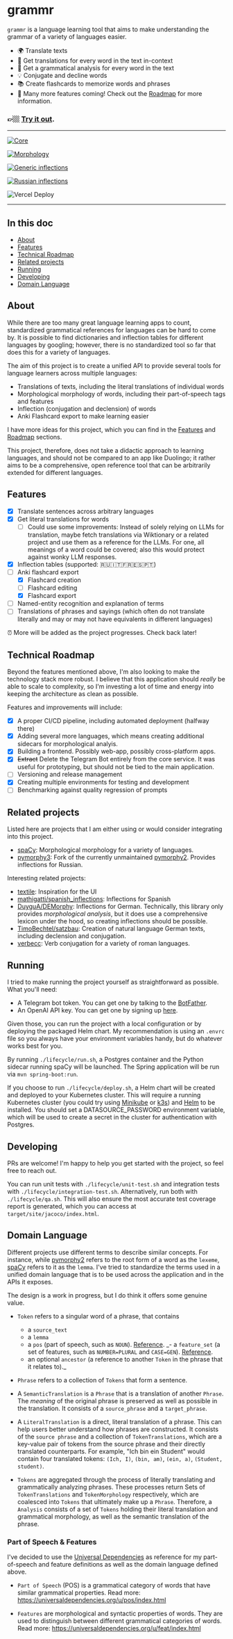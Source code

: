# grammr

`grammr` is a language learning tool that aims to make understanding the grammar of a variety
of languages easier.

- 🌍 Translate texts
- 📖 Get translations for every word in the text in-context
- 🔎 Get a grammatical analysis for every word in the text
- 💡 Conjugate and decline words
- 📚 Create flashcards to memorize words and phrases
- 🌈 Many more features coming! Check out the [Roadmap](#Features) for more information.

### 👉🏼 [Try it out](https://grammr.app).

---

[![Core](https://github.com/twaslowski/grammr/actions/workflows/deploy_core.yml/badge.svg)](https://github.com/twaslowski/grammr/actions/workflows/deploy_core.yml)

[![Morphology](https://github.com/twaslowski/grammr/actions/workflows/deploy_morphology_serverless.yaml/badge.svg)](https://github.com/twaslowski/grammr/actions/workflows/deploy_morphology_serverless.yaml)

[![Generic inflections](https://github.com/twaslowski/grammr/actions/workflows/deploy_multi_inflection.yaml/badge.svg)](https://github.com/twaslowski/grammr/actions/workflows/deploy_morphology.yaml)

[![Russian inflections](https://github.com/twaslowski/grammr/actions/workflows/deploy_inflection_ru.yaml/badge.svg)](https://github.com/twaslowski/grammr/actions/workflows/deploy_inflection_ru.yaml)

![Vercel Deploy](https://deploy-badge.vercel.app/vercel/grammr)

---

## In this doc

- [About](#About)
- [Features](#Features)
- [Technical Roadmap](#Technical-Roadmap)
- [Related projects](#Related-projects)
- [Running](#Running)
- [Developing](#Developing)
- [Domain Language](#Domain-Language)

## About

While there are too many great language learning apps to count, standardized grammatical references
for languages can be hard to come by. It is possible to find dictionaries and inflection tables for
different languages by googling; however, there is no standardized tool so far that does this
for a variety of languages.

The aim of this project is to create a unified API to provide several tools for language learners
across multiple languages:

- Translations of texts, including the literal translations of individual words
- Morphological morphology of words, including their part-of-speech tags and features
- Inflection (conjugation and declension) of words
- Anki Flashcard export to make learning easier

I have more ideas for this project, which you can find in the [Features](#Features) and
[Roadmap](#Roadmap) sections.

This project, therefore, does not take a didactic approach to learning languages, and should
not be compared to an app like Duolingo; it rather aims to be a comprehensive, open reference
tool that can be arbitrarily extended for different languages.

## Features

- [x] Translate sentences across arbitrary languages
- [x] Get literal translations for words
  - [ ] Could use some improvements: Instead of solely relying on LLMs for translation, maybe fetch translations via Wiktionary
    or a related project and use them as a reference for the LLMs. For one, all meanings of a word
    could be covered; also this would protect against wonky LLM responses.
- [x] Inflection tables (supported: 🇷🇺🇮🇹🇫🇷🇪🇸🇵🇹)
- [ ] Anki flashcard export
  - [x] Flashcard creation
  - [ ] Flashcard editing
  - [x] Flashcard export
- [ ] Named-entity recognition and explanation of terms
- [ ] Translations of phrases and sayings (which often do not translate literally and may
or may not have equivalents in different languages)

⏰ More will be added as the project progresses. Check back later!

## Technical Roadmap

Beyond the features mentioned above, I'm also looking to make the technology stack more robust.
I believe that this application should _really_ be able to scale to complexity, so I'm investing
a lot of time and energy into keeping the architecture as clean as possible.

Features and improvements will include:

- [x] A proper CI/CD pipeline, including automated deployment (halfway there)
- [x] Adding several more languages, which means creating additional sidecars for morphological
analyis.
- [x] Building a frontend. Possibly web-app, possibly cross-platform apps.
- [x] ~~Extract~~ Delete the Telegram Bot entirely from the core service. It was useful for prototyping, but
should not be tied to the main application.
- [ ] Versioning and release management
- [x] Creating multiple environments for testing and development
- [ ] Benchmarking against quality regression of prompts

## Related projects

Listed here are projects that I am either using or would consider integrating into this project.

- [spaCy](https://spacy.io/): Morphological morphology for a variety of languages.
- [pymorphy3](https://github.com/no-plagiarism/pymorphy3): Fork of the currently unmaintained [pymorphy2](https://github.com/pymorphy2/pymorphy2).
Provides inflections for Russian.

Interesting related projects:

- [textile](https://github.com/SalahEddineGhamri/textile): Inspiration for the UI
- [mathigatti/spanish_inflections](https://github.com/mathigatti/spanish_inflections?tab=readme-ov-file): Inflections for Spanish
- [DuyguA/DEMorphy](https://github.com/DuyguA/DEMorphy): Inflections for German. Technically, this library
only provides _morphological analysis_, but it does use a comprehensive lexicon under the hood,
so creating inflections should be possible.
- [TimoBechtel/satzbau](https://github.com/TimoBechtel/satzbau): Creation of natural language German texts, including declension and conjugation.
- [verbecc](https://github.com/bretttolbert/verbecc): Verb conjugation for a variety of roman languages.

## Running

I tried to make running the project yourself as straightforward as possible. What you'll need:

- A Telegram bot token. You can get one by talking to the [BotFather](https://t.me/botfather).
- An OpenAI API key. You can get one by signing up [here](https://platform.openai.com/signup).

Given those, you can run the project with a local configuration or by deploying the packaged
Helm chart. My recommendation is using an `.envrc` file so you always have your environment variables
handy, but do whatever works best for you.

By running `./lifecycle/run.sh`, a Postgres container and the Python sidecar running spaCy will be
launched. The Spring application will be run via `mvn spring-boot:run`.

If you choose to run `./lifecycle/deploy.sh`, a Helm chart will be created and deployed to your
Kubernetes cluster. This will require a running Kubernetes cluster (you could try using
[Minikube](https://minikube.sigs.k8s.io/docs/) or [k3s](https://k3s.io/)) and
[Helm](https://helm.sh/) to be installed. You should set a DATASOURCE_PASSWORD environment variable,
which will be used to create a secret in the cluster for authentication with Postgres.

## Developing

PRs are welcome! I'm happy to help you get started with the project, so feel free to reach out.

You can run unit tests with `./lifecycle/unit-test.sh` and integration tests with `./lifecycle/integration-test.sh`.
Alternatively, run both with `./lifecycle/qa.sh`. This will also ensure the most accurate test coverage
report is generated, which you can access at `target/site/jacoco/index.html`.

## Domain Language

Different projects use different terms to describe similar concepts. For instance, while
[pymorphy2](https://github.com/pymorphy2/pymorphy2) refers to the root form of a word as the `lexeme`,
[spaCy](https://spacy.io/) refers to it as the `lemma`. I've tried to standardize the terms used in
a unified domain language that is to be used across the application and in the APIs it exposes.

The design is a work in progress, but I do think it offers some genuine value.

- `Token` refers to a singular word of a phrase, that contains
  - a `source_text`
  - a `lemma`
  - a `pos` (part of speech, such as `NOUN`). [Reference](https://universaldependencies.org/u/pos/index.html).
  _- a `feature_set` (a set of features, such as `NUMBER=PLURAL` and `CASE=GEN`). [Reference](https://universaldependencies.org/u/feat/index.html).
  - an optional `ancestor` (a reference to another `Token` in the phrase that it relates to)._

- `Phrase` refers to a collection of `Tokens` that form a sentence.

- A `SemanticTranslation` is a `Phrase` that is a translation of another `Phrase`. The _meaning_
of the original phrase is preserved as well as possible in the translation.
It consists of a `source_phrase` and a `target_phrase`.

- A `LiteralTranslation` is a direct, literal translation of a phrase. This can help users better
understand how phrases are constructed. It consists of the `source phrase` and a collection of
`TokenTranslations`, which are a key-value pair of tokens from the source phrase and their
directly translated counterparts. For example, "Ich bin ein Student" would contain four translated
tokens: `(Ich, I)`, `(bin, am)`, `(ein, a)`, `(Student, student)`.

- `Tokens` are aggregated through the process of literally translating and grammatically analyzing
phrases. These processes return Sets of `TokenTranslations` and `TokenMorphology` respectively,
which are coalesced into `Tokens` that ultimately make up a `Phrase`.
Therefore, a `Analysis` consists of a set of `Tokens` holding their literal translation
and grammatical morphology, as well as the semantic translation of the phrase.

### Part of Speech & Features

I've decided to use the [Universal Dependencies](https://universaldependencies.org/) as reference
for my part-of-speech and feature definitions as well as the domain language defined above.

- `Part of Speech` (POS) is a grammatical category of words that have similar grammatical properties.
Read more: https://universaldependencies.org/u/pos/index.html

- `Features` are morphological and syntactic properties of words. They are used to distinguish
between different grammatical categories of words. Read more: https://universaldependencies.org/u/feat/index.html
